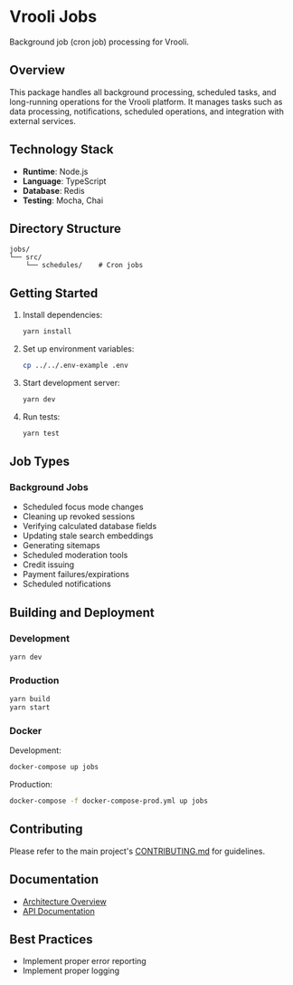 # Vrooli Jobs

Background job (cron job) processing for Vrooli.

## Overview

This package handles all background processing, scheduled tasks, and long-running operations for the Vrooli platform. It manages tasks such as data processing, notifications, scheduled operations, and integration with external services.

## Technology Stack

- **Runtime**: Node.js
- **Language**: TypeScript
- **Database**: Redis
- **Testing**: Mocha, Chai

## Directory Structure

```
jobs/
└── src/
    └── schedules/    # Cron jobs
```

## Getting Started

1. Install dependencies:
   ```bash
   yarn install
   ```

2. Set up environment variables:
   ```bash
   cp ../../.env-example .env
   ```

3. Start development server:
   ```bash
   yarn dev
   ```

4. Run tests:
   ```bash
   yarn test
   ```

## Job Types

### Background Jobs

- Scheduled focus mode changes
- Cleaning up revoked sessions
- Verifying calculated database fields
- Updating stale search embeddings
- Generating sitemaps
- Scheduled moderation tools
- Credit issuing
- Payment failures/expirations
- Scheduled notifications

## Building and Deployment

### Development

```bash
yarn dev
```

### Production

```bash
yarn build
yarn start
```

### Docker

Development:
```bash
docker-compose up jobs
```

Production:
```bash
docker-compose -f docker-compose-prod.yml up jobs
```

## Contributing

Please refer to the main project's [CONTRIBUTING.md](../../CONTRIBUTING.md) for guidelines.

## Documentation

- [Architecture Overview](../../ARCHITECTURE.md)
- [API Documentation](../docs/api/README.md)

## Best Practices

- Implement proper error reporting
- Implement proper logging 